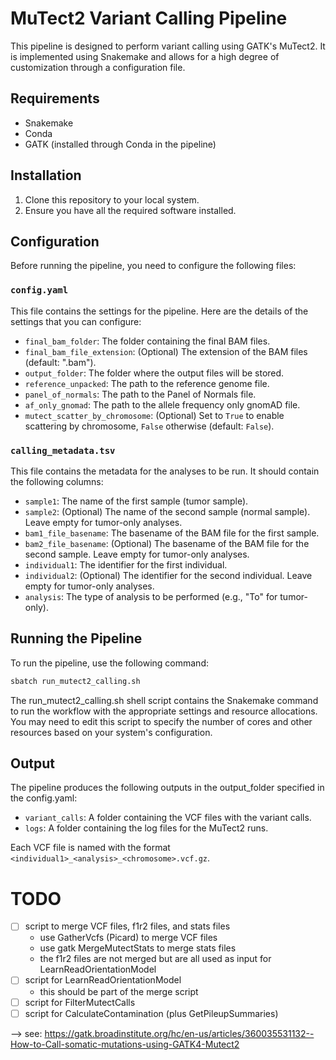 # MuTect2 Variant Calling Pipeline

This pipeline is designed to perform variant calling using GATK's MuTect2. It is implemented using Snakemake and allows for a high degree of customization through a configuration file.

## Requirements

- Snakemake
- Conda
- GATK (installed through Conda in the pipeline)

## Installation

1. Clone this repository to your local system.
2. Ensure you have all the required software installed.

## Configuration

Before running the pipeline, you need to configure the following files:

### `config.yaml`

This file contains the settings for the pipeline. Here are the details of the settings that you can configure:

- `final_bam_folder`: The folder containing the final BAM files.
- `final_bam_file_extension`: (Optional) The extension of the BAM files (default: ".bam").
- `output_folder`: The folder where the output files will be stored.
- `reference_unpacked`: The path to the reference genome file.
- `panel_of_normals`: The path to the Panel of Normals file.
- `af_only_gnomad`: The path to the allele frequency only gnomAD file.
- `mutect_scatter_by_chromosome`: (Optional) Set to `True` to enable scattering by chromosome, `False` otherwise (default: `False`).

### `calling_metadata.tsv`

This file contains the metadata for the analyses to be run. It should contain the following columns:

- `sample1`: The name of the first sample (tumor sample).
- `sample2`: (Optional) The name of the second sample (normal sample). Leave empty for tumor-only analyses.
- `bam1_file_basename`: The basename of the BAM file for the first sample.
- `bam2_file_basename`: (Optional) The basename of the BAM file for the second sample. Leave empty for tumor-only analyses.
- `individual1`: The identifier for the first individual.
- `individual2`: (Optional) The identifier for the second individual. Leave empty for tumor-only analyses.
- `analysis`: The type of analysis to be performed (e.g., "To" for tumor-only).

## Running the Pipeline

To run the pipeline, use the following command:

```sh
sbatch run_mutect2_calling.sh
```

The run_mutect2_calling.sh shell script contains the Snakemake command to run the workflow with the appropriate settings and resource allocations.
You may need to edit this script to specify the number of cores and other resources based on your system's configuration.

## Output
The pipeline produces the following outputs in the output_folder specified in the config.yaml:

- `variant_calls`: A folder containing the VCF files with the variant calls.
- `logs`: A folder containing the log files for the MuTect2 runs.

Each VCF file is named with the format `<individual1>_<analysis>_<chromosome>.vcf.gz`.

# TODO
- [ ] script to merge VCF files, f1r2 files, and stats files
    - use GatherVcfs (Picard) to merge VCF files
    - use gatk MergeMutectStats to merge stats files
    - the f1r2 files are not merged but are all used as input for LearnReadOrientationModel
- [ ] script for LearnReadOrientationModel
    - this should be part of the merge script
- [ ] script for FilterMutectCalls
- [ ] script for CalculateContamination (plus GetPileupSummaries)

--> see: https://gatk.broadinstitute.org/hc/en-us/articles/360035531132--How-to-Call-somatic-mutations-using-GATK4-Mutect2
